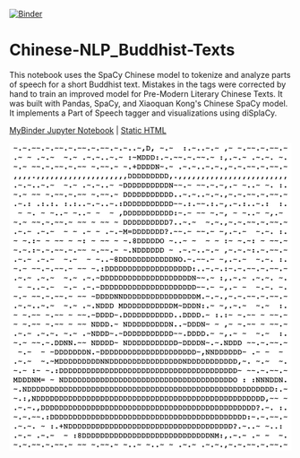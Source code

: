[![Binder](https://mybinder.org/badge_logo.svg)](https://mybinder.org/v2/gh/catshowjudge/Chinese-NLP_Buddhist-Texts/master?filepath=Computational-Linguistics_Buddhist-Texts_Chinese-NLP-Pandas-SpaCy-displaCy.ipynb)
 
# Chinese-NLP_Buddhist-Texts
This notebook uses the SpaCy Chinese model to tokenize and analyze parts of speech for a short Buddhist text. Mistakes in the tags were corrected by hand to train an improved model for Pre-Modern Literary Chinese Texts. It was built with Pandas, SpaCy, and Xiaoquan Kong's Chinese SpaCy model. It implements a Part of Speech tagger and visualizations using diSplaCy.

[MyBinder Jupyter Notebook](https://mybinder.org/v2/gh/catshowjudge/Chinese-NLP_Buddhist-Texts/master?filepath=Computational-Linguistics_Buddhist-Texts_Chinese-NLP-Pandas-SpaCy-displaCy.ipynb) | [Static HTML](https://catshowjudge.github.io/Chinese-NLP_Buddhist-Texts/Computational-Linguistics_Buddhist-Texts_Chinese-NLP-Pandas-SpaCy-displaCy-1.htm)

![](ASCII_Buddha.png)
